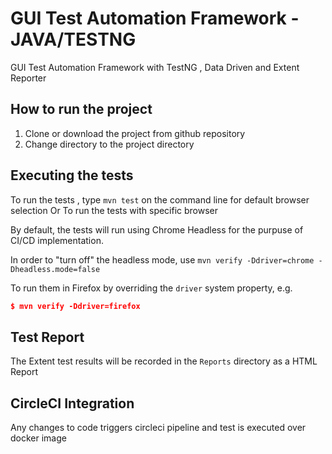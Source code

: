 # GUI Test Automation Framework - JAVA/TESTNG
 GUI Test Automation Framework with TestNG , Data Driven and Extent Reporter

## How to run the project
1. Clone or download the project from github repository
2. Change directory to the project directory

## Executing the tests
To run the tests , type `mvn test` on the command line for default browser selection
Or
To run the tests with specific browser 

By default, the tests will run using Chrome Headless for the purpuse of CI/CD implementation.

In order to "turn off" the headless mode, use `mvn verify -Ddriver=chrome -Dheadless.mode=false`

To run them in Firefox by overriding the `driver` system property, e.g.

```json
$ mvn verify -Ddriver=firefox
```
## Test Report 
The Extent test results will be recorded in the `Reports` directory as a HTML Report 

## CircleCI Integration
Any changes to code triggers circleci pipeline and test is executed over docker image
